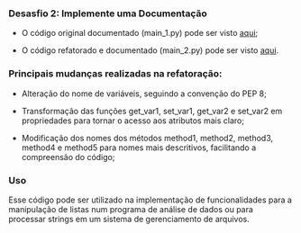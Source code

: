 ### Desasfio 2: Implemente uma Documentação

* O código original documentado (main_1.py) pode ser visto [aqui](https://github.com/JorgeSilvva/desafio-backend/blob/main/desafio-2/main_1.py);

* O código refatorado e documentado (main_2.py) pode ser visto [aqui](https://github.com/JorgeSilvva/desafio-backend/blob/main/desafio-2/main_2.py).

### Principais mudanças realizadas na refatoração:

*  Alteração do nome de variáveis, seguindo a convenção do PEP 8;

* Transformação das funções get_var1, set_var1, get_var2 e set_var2 em propriedades para tornar o acesso aos atributos
mais claro;

* Modificação dos nomes dos métodos method1, method2, method3, method4 e method5 para nomes mais descritivos, facilitando a compreensão do código;

### Uso

Esse código pode ser utilizado na implementação de funcionalidades para a manipulação de listas num programa de análise de dados ou
para processar strings em um sistema de gerenciamento de arquivos.
